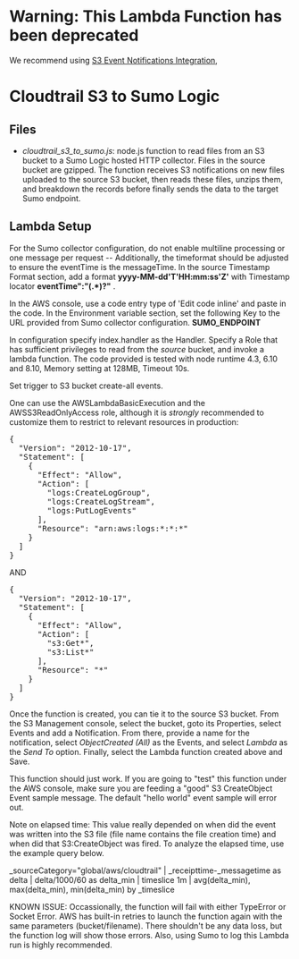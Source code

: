 # Warning: This Lambda Function has been deprecated
We recommend using [S3 Event Notifications Integration](https://help.sumologic.com/Send-Data/Sources/02Sources-for-Hosted-Collectors/Amazon_Web_Services/AWS_S3_Source#S3_Event_Notifications_Integration),


Cloudtrail S3 to Sumo Logic
===========================================

Files
-----
*	*cloudtrail_s3_to_sumo.js*:  node.js function to read files from an S3 bucket to a Sumo Logic hosted HTTP collector. Files in the source bucket are gzipped. The function receives S3 notifications on new files uploaded to the source S3 bucket, then reads these files, unzips them, and breakdown the records before finally sends the data to the target Sumo endpoint.

## Lambda Setup
For the Sumo collector configuration, do not enable multiline processing or
one message per request -- Additionally, the timeformat should be adjusted to ensure the eventTime is the messageTime.
In the source Timestamp Format section, add a format <b>yyyy-MM-dd'T'HH:mm:ss'Z'</b> with Timestamp locator <b>eventTime\":\"(.*)?\"</b>
.

In the AWS console, use a code entry type of 'Edit code inline' and paste in the
code. In the Environment variable section, set the following Key to the URL provided from Sumo collector configuration.
<b>SUMO_ENDPOINT</b>

In configuration specify index.handler as the Handler. Specify a Role that has
sufficient privileges to read from the *source* bucket, and invoke a lambda
function. The code provided is tested with node runtime 4.3, 6.10 and 8.10, Memory setting at 128MB, Timeout 10s.

Set trigger to S3 bucket create-all events.

One can use the AWSLambdaBasicExecution and the AWSS3ReadOnlyAccess role, although it is *strongly* recommended to customize them to restrict to relevant resources in production:

<pre>
{
  "Version": "2012-10-17",
  "Statement": [
    {
      "Effect": "Allow",
      "Action": [
        "logs:CreateLogGroup",
        "logs:CreateLogStream",
        "logs:PutLogEvents"
      ],
      "Resource": "arn:aws:logs:*:*:*"
    }
  ]
}
</pre>

AND

<pre>
{
  "Version": "2012-10-17",
  "Statement": [
    {
      "Effect": "Allow",
      "Action": [
        "s3:Get*",
        "s3:List*"
      ],
      "Resource": "*"
    }
  ]
}
</pre>

Once the function is created, you can tie it to the source S3 bucket. From the S3 Management console, select the bucket, goto its Properties, select Events and add a Notification. From there, provide a name for the notification, select *ObjectCreated (All)* as the Events, and select *Lambda* as the *Send To* option. Finally, select the Lambda function created above and Save.

This function should just work. If you are going to "test" this function under the AWS console, make sure you are feeding a "good" S3 CreateObject Event sample message. The default "hello world" event sample will error out.

Note on elapsed time: This value really depended on when did the event was written into the S3 file (file name contains the file creation time) and when did that S3:CreateObject was fired. To analyze the elapsed time, use the example query below.

_sourceCategory="global/aws/cloudtrail" | _receipttime-_messagetime as delta | delta/1000/60 as delta_min | timeslice 1m | avg(delta_min), max(delta_min), min(delta_min) by _timeslice

KNOWN ISSUE:
Occassionally, the function will fail with either TypeError or Socket Error. AWS has built-in retries to launch the function again with the same parameters (bucket/filename). There shouldn't be any data loss, but the function log will show those errors. Also, using Sumo to log this Lambda run is highly recommended.
